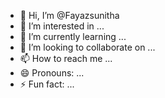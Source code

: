 - 👋 Hi, I’m @Fayazsunitha
- 👀 I’m interested in ...
- 🌱 I’m currently learning ...
- 💞️ I’m looking to collaborate on ...
- 📫 How to reach me ...
- 😄 Pronouns: ...
- ⚡ Fun fact: ...

<!---
Fayazsunitha/Fayazsunitha is a ✨ special ✨ repository because its `README.md` (this file) appears on your GitHub profile.
You can click the Preview link to take a look at your changes.
--->
